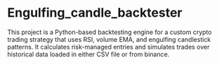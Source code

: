 # Engulfing_candle_backtester
This project is a Python-based backtesting engine for a custom crypto trading strategy that uses RSI, volume EMA, and engulfing candlestick patterns. It calculates risk-managed entries and simulates trades over historical data loaded in either CSV file or from binance.
